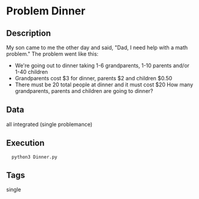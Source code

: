# Problem Dinner

## Description

My son came to me the other day and said, "Dad, I need help with a math problem."
The problem went like this:

- We're going out to dinner taking 1-6 grandparents, 1-10 parents and/or 1-40 children
- Grandparents cost $3 for dinner, parents $2 and children $0.50
- There must be 20 total people at dinner and it must cost $20
  How many grandparents, parents and children are going to dinner?

## Data

all integrated (single problemance)

## Execution

```
  python3 Dinner.py
```

## Tags

single

